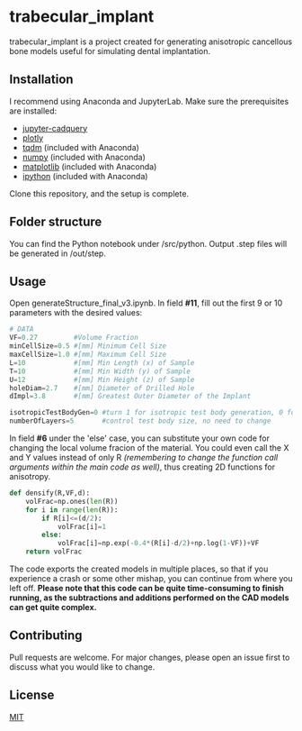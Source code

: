 # trabecular_implant

trabecular_implant is a project created for generating anisotropic cancellous bone models useful for simulating dental implantation.

## Installation
I recommend using Anaconda and JupyterLab. Make sure the prerequisites are installed:
* [jupyter-cadquery](https://github.com/bernhard-42/jupyter-cadquery)
* [plotly](https://github.com/plotly/plotly.py)
* [tqdm](https://github.com/tqdm/tqdm) (included with Anaconda)
* [numpy](https://numpy.org/install/) (included with Anaconda)
* [matplotlib](https://matplotlib.org/stable/users/installing.html) (included with Anaconda)
* [ipython](https://ipython.org/install.html) (included with Anaconda)

Clone this repository, and the setup is complete.

## Folder structure
You can find the Python notebook under /src/python. Output .step files will be generated in /out/step.

## Usage
Open generateStructure_final_v3.ipynb. In field **#11**, fill out the first 9 or 10 parameters with the desired values:

```python
# DATA
VF=0.27         #Volume Fraction
minCellSize=0.5 #[mm] Minimum Cell Size
maxCellSize=1.0 #[mm] Maximum Cell Size
L=10            #[mm] Min Length (x) of Sample
T=10            #[mm] Min Width (y) of Sample
U=12            #[mm] Min Height (z) of Sample
holeDiam=2.7    #[mm] Diameter of Drilled Hole
dImpl=3.8       #[mm] Greatest Outer Diameter of the Implant

isotropicTestBodyGen=0 #turn 1 for isotropic test body generation, 0 for regular run
numberOfLayers=5       #control test body size, no need to change
```
In field **#6** under the 'else' case, you can substitute your own code for changing the local volume fracion of the material. You could even call the X and Y values instead of only R _(remembering to change the function call arguments within the main code as well)_, thus creating 2D functions for anisotropy.

```python
def densify(R,VF,d):
    volFrac=np.ones(len(R))
    for i in range(len(R)):
        if R[i]<=(d/2):
            volFrac[i]=1
        else:
            volFrac[i]=np.exp(-0.4*(R[i]-d/2)+np.log(1-VF))+VF
    return volFrac
```

The code exports the created models in multiple places, so that if you experience a crash or some other mishap, you can continue from where you left off. **Please note that this code can be quite time-consuming to finish running, as the subtractions and additions performed on the CAD models can get quite complex.**

## Contributing
Pull requests are welcome. For major changes, please open an issue first to discuss what you would like to change.

## License
[MIT](https://choosealicense.com/licenses/mit/)